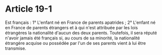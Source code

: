 # Article 19-1

Est français :   1° L'enfant né en France de parents apatrides ;   2° L'enfant né en France de parents étrangers et à qui n'est attribuée par les lois étrangères la nationalité d'aucun des deux parents.   Toutefois, il sera réputé n'avoir jamais été français si, au cours de sa minorité, la nationalité étrangère acquise ou possédée par l'un de ses parents vient à lui être transmise.